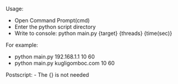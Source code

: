 Usage: 
- Open Command Prompt(cmd)
- Enter the python script directory
- Write to console: python main.py {target} {threads} {time(sec)}

For example:
- python main.py 192.168.1.1 10 60
- python main.py kugligomboc.com 10 60

Postscript: - The {} is not needed
